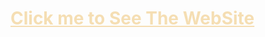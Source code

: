 <h1><a href="https://nuthan-444.github.io/WebSite-Clown/NETFLIX/" style="color:wheat;">Click me to See The WebSite</a><h1>
